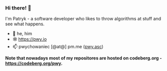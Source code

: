 ### Hi there! 👋

I'm Patryk - a software developer who likes to throw algorithms at stuff and see what happens.

- 🧍 he, him
- 🕸️ https://pwy.io
- 📫 pwychowaniec [@at@] pm.me ([pwy.asc](https://pwy.io/pwy.asc))    

**Note that nowadays most of my repositores are hosted on codeberg.org - <https://codeberg.org/pwy>.**
